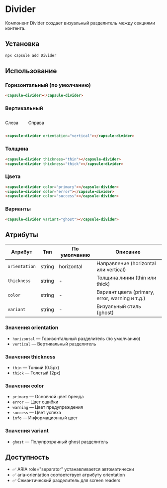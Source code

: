 # Divider

Компонент Divider создает визуальный разделитель между секциями контента.

## Установка

```bash
npx capsule add Divider
```

## Использование

### Горизонтальный (по умолчанию)

<div style="margin: 1rem 0;">
  <capsule-divider></capsule-divider>
</div>

```html
<capsule-divider></capsule-divider>
```

### Вертикальный

<div style="display: flex; align-items: center; gap: 1rem; margin: 1rem 0;">
  <span>Слева</span>
  <capsule-divider orientation="vertical" style="height: 40px;"></capsule-divider>
  <span>Справа</span>
</div>

```html
<capsule-divider orientation="vertical"></capsule-divider>
```

### Толщина

<div style="margin: 1rem 0;">
  <capsule-divider thickness="thin"></capsule-divider>
  <capsule-divider></capsule-divider>
  <capsule-divider thickness="thick"></capsule-divider>
</div>

```html
<capsule-divider thickness="thin"></capsule-divider>
<capsule-divider thickness="thick"></capsule-divider>
```

### Цвета

<div style="margin: 1rem 0;">
  <capsule-divider color="primary"></capsule-divider>
  <capsule-divider color="error"></capsule-divider>
  <capsule-divider color="success"></capsule-divider>
  <capsule-divider color="warning"></capsule-divider>
  <capsule-divider color="info"></capsule-divider>
</div>

```html
<capsule-divider color="primary"></capsule-divider>
<capsule-divider color="error"></capsule-divider>
<capsule-divider color="success"></capsule-divider>
```

### Варианты

<div style="margin: 1rem 0;">
  <capsule-divider variant="ghost"></capsule-divider>
</div>

```html
<capsule-divider variant="ghost"></capsule-divider>
```

## Атрибуты

| Атрибут       | Тип    | По умолчанию | Описание                                       |
| ------------- | ------ | ------------ | ---------------------------------------------- |
| `orientation` | string | horizontal   | Направление (horizontal или vertical)          |
| `thickness`   | string | -            | Толщина линии (thin или thick)                 |
| `color`       | string | -            | Вариант цвета (primary, error, warning и т.д.) |
| `variant`     | string | -            | Визуальный стиль (ghost)                       |

### Значения orientation

- `horizontal` — Горизонтальный разделитель (по умолчанию)
- `vertical` — Вертикальный разделитель

### Значения thickness

- `thin` — Тонкий (0.5px)
- `thick` — Толстый (2px)

### Значения color

- `primary` — Основной цвет бренда
- `error` — Цвет ошибки
- `warning` — Цвет предупреждения
- `success` — Цвет успеха
- `info` — Информационный цвет

### Значения variant

- `ghost` — Полупрозрачный ghost разделитель

## Доступность

- ✅ ARIA role="separator" устанавливается автоматически
- ✅ aria-orientation соответствует атрибуту orientation
- ✅ Семантический разделитель для screen readers
